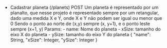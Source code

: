 - Cadastrar planeta (/planets) POST
    Um planeta é representado por um planalto, que nesse projeto é representado sempre por um retangular, dado uma medida X e Y, onde X e Y não podem ser igual ou menor que 0
    Sendo o ponto ao norte de (x,y) sempre (x, y+1), e o ponto leste sempre (x+1, y) 
    Params: 
        - name: Nome do planeta
        - xSize: tamanho do eixo X do planeta
        - ySize: tamanho do eixo Y do planeta
    {
        "name": String,
        "xSize": Integer,
        "ySize": Integer
    }
  